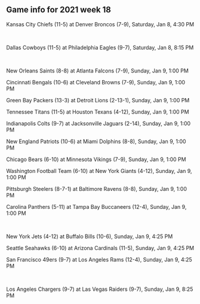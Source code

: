 ## Game info for 2021 week 18
Kansas City Chiefs (11-5) at Denver Broncos (7-9), Saturday, Jan 8, 4:30 PM


<br/>

Dallas Cowboys (11-5) at Philadelphia Eagles (9-7), Saturday, Jan 8, 8:15 PM


<br/>

New Orleans Saints (8-8) at Atlanta Falcons (7-9), Sunday, Jan 9, 1:00 PM

Cincinnati Bengals (10-6) at Cleveland Browns (7-9), Sunday, Jan 9, 1:00 PM

Green Bay Packers (13-3) at Detroit Lions (2-13-1), Sunday, Jan 9, 1:00 PM

Tennessee Titans (11-5) at Houston Texans (4-12), Sunday, Jan 9, 1:00 PM

Indianapolis Colts (9-7) at Jacksonville Jaguars (2-14), Sunday, Jan 9, 1:00 PM

New England Patriots (10-6) at Miami Dolphins (8-8), Sunday, Jan 9, 1:00 PM

Chicago Bears (6-10) at Minnesota Vikings (7-9), Sunday, Jan 9, 1:00 PM

Washington Football Team (6-10) at New York Giants (4-12), Sunday, Jan 9, 1:00 PM

Pittsburgh Steelers (8-7-1) at Baltimore Ravens (8-8), Sunday, Jan 9, 1:00 PM

Carolina Panthers (5-11) at Tampa Bay Buccaneers (12-4), Sunday, Jan 9, 1:00 PM


<br/>

New York Jets (4-12) at Buffalo Bills (10-6), Sunday, Jan 9, 4:25 PM

Seattle Seahawks (6-10) at Arizona Cardinals (11-5), Sunday, Jan 9, 4:25 PM

San Francisco 49ers (9-7) at Los Angeles Rams (12-4), Sunday, Jan 9, 4:25 PM


<br/>

Los Angeles Chargers (9-7) at Las Vegas Raiders (9-7), Sunday, Jan 9, 8:25 PM

